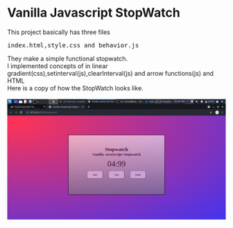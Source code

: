 <h1>Vanilla Javascript StopWatch</h1>
This project basically has three files <pre>index.html,style.css and behavior.js</pre>They make a simple functional stopwatch.<br />
I implemented concepts of in linear gradient(css),setinterval(js),clearInterval(js) and arrow functions(js) and HTML<br />
Here is a copy of how the StopWatch looks like.<br />
<br />
<img src="img/stopWatch.png"/>

